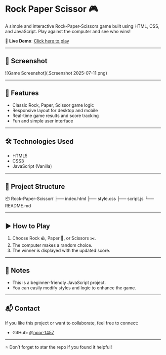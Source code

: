 # Rock Paper Scissor 🎮

A simple and interactive Rock-Paper-Scissors game built using HTML, CSS, and JavaScript. Play against the computer and see who wins!

🔗 **Live Demo**: [Click here to play](https://noor-1457.github.io/Rock-Paper-Scissor/)

---

## 📸 Screenshot

![Game Screenshot](.Screenshot 2025-07-11.png)  

---

## 🚀 Features

- Classic Rock, Paper, Scissor game logic
- Responsive layout for desktop and mobile
- Real-time game results and score tracking
- Fun and simple user interface

---

## 🛠️ Technologies Used

- HTML5
- CSS3
- JavaScript (Vanilla)

---

## 📁 Project Structure

📦 Rock-Paper-Scissor/
├── index.html
├── style.css
├── script.js
└── README.md


---

## ▶️ How to Play

1. Choose Rock 🪨, Paper 📄, or Scissors ✂️.
2. The computer makes a random choice.
3. The winner is displayed with the updated score.

---

## 📌 Notes

- This is a beginner-friendly JavaScript project.
- You can easily modify styles and logic to enhance the game.

---

## 📬 Contact

If you like this project or want to collaborate, feel free to connect:

- GitHub: [@noor-1457](https://github.com/noor-1457)

---

⭐ Don’t forget to star the repo if you found it helpful!
